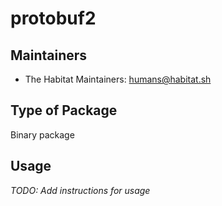 # protobuf2

## Maintainers

* The Habitat Maintainers: <humans@habitat.sh>

## Type of Package

Binary package

## Usage

*TODO: Add instructions for usage*
